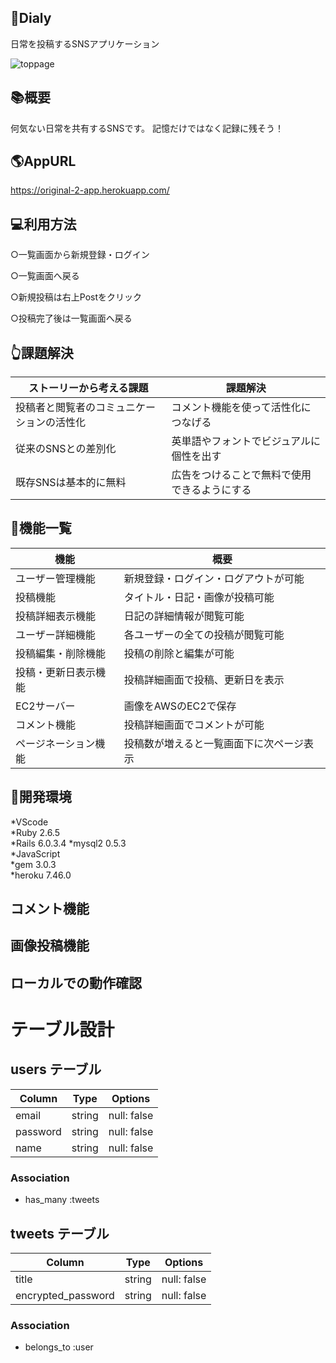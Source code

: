 ## 📗Dialy
日常を投稿するSNSアプリケーション

![toppage](https://user-images.githubusercontent.com/78133385/112915288-f0423900-9138-11eb-9de0-b70b0ca8f620.jpeg)

## 📚概要
何気ない日常を共有するSNSです。
記憶だけではなく記録に残そう！
## 🌎AppURL
https://original-2-app.herokuapp.com/
## 💻利用方法
○一覧画面から新規登録・ログイン

○一覧画面へ戻る

○新規投稿は右上Postをクリック

○投稿完了後は一覧画面へ戻る
## 👆課題解決
|       ストーリーから考える課題           |              課題解決              | 
| ---------------------------------    | -------------------------------   | 
| 投稿者と閲覧者のコミュニケーションの活性化  | コメント機能を使って活性化につなげる    | 
| 従来のSNSとの差別化                     |英単語やフォントでビジュアルに個性を出す  | 
| 既存SNSは基本的に無料                    |広告をつけることで無料で使用できるようにする|
## 📱機能一覧
|  機能              |    概要                           |
|------------------ |---------------------------------- |
| ユーザー管理機能     | 新規登録・ログイン・ログアウトが可能    |
| 投稿機能            | タイトル・日記・画像が投稿可能         |
| 投稿詳細表示機能     | 日記の詳細情報が閲覧可能              |
| ユーザー詳細機能     | 各ユーザーの全ての投稿が閲覧可能       |
| 投稿編集・削除機能    | 投稿の削除と編集が可能               |
| 投稿・更新日表示機能  | 投稿詳細画面で投稿、更新日を表示       |
| EC2サーバー         | 画像をAWSのEC2で保存                |
| コメント機能         | 投稿詳細画面でコメントが可能          |
|ページネーション機能   | 投稿数が増えると一覧画面下に次ページ表示|
## 🍎開発環境
*VScode       
*Ruby 2.6.5    
*Rails 6.0.3.4 
*mysql2 0.5.3  
*JavaScript    
*gem 3.0.3     
*heroku 7.46.0 

## コメント機能

## 画像投稿機能

## ローカルでの動作確認



# テーブル設計

## users テーブル

| Column     | Type   | Options     |
| ---------- | ------ | ----------- |
| email      | string | null: false |
| password   | string | null: false |
| name       | string | null: false |


### Association

- has_many :tweets

## tweets テーブル

| Column             | Type          | Options     |
| ------------------ | ------------- | ----------- |
| title              | string        | null: false |
| encrypted_password | string        | null: false |


### Association

- belongs_to :user